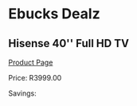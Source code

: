 
# Ebucks Dealz
## Hisense 40'' Full HD TV
[Product Page](https://www.ebucks.com/web/shop/productSelected.do?prodId=1087679885&catId=363628262)

Price: R3999.00

Savings: 


	